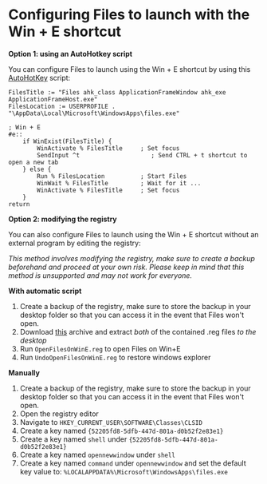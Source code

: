 # Configuring Files to launch with the Win + E shortcut

**Option 1: using an AutoHotkey script**

You can configure Files to launch using the Win + E shortcut by using this [AutoHotKey](https://www.autohotkey.com/) script:
```
FilesTitle := "Files ahk_class ApplicationFrameWindow ahk_exe ApplicationFrameHost.exe"
FilesLocation := USERPROFILE . "\AppData\Local\Microsoft\WindowsApps\files.exe"

; Win + E
#e::
    if WinExist(FilesTitle) {
        WinActivate % FilesTitle     ; Set focus
        SendInput ^t                    ; Send CTRL + t shortcut to open a new tab
    } else {
        Run % FilesLocation          ; Start Files
        WinWait % FilesTitle         ; Wait for it ...
        WinActivate % FilesTitle     ; Set focus
    }
return
```

**Option 2: modifying the registry**

You can also configure Files to launch using the Win + E shortcut without an external program by editing the registry:

*This method involves modifying the registry, make sure to create a backup beforehand and proceed at your own risk. Please keep in mind that this method is unsupported and may not work for everyone.*

**With automatic script**
1. Create a backup of the registry, make sure to store the backup in your desktop folder so that you can access it in the event that Files won't open.
2. Download [this](https://raw.githubusercontent.com/files-community/files-community.github.io/main/data/OpenFilesOnWinE.zip) archive and extract *both* of the contained .reg files *to the desktop*
3. Run `OpenFilesOnWinE.reg` to open Files on Win+E
4. Run `UndoOpenFilesOnWinE.reg` to restore windows explorer

**Manually**
1. Create a backup of the registry, make sure to store the backup in your desktop folder so that you can access it in the event that Files won't open.
2. Open the registry editor
3. Navigate to `HKEY_CURRENT_USER\SOFTWARE\Classes\CLSID`
4. Create a key named `{52205fd8-5dfb-447d-801a-d0b52f2e83e1}`
5. Create a key named `shell` under `{52205fd8-5dfb-447d-801a-d0b52f2e83e1}`
5. Create a key named `opennewwindow` under `shell`
5. Create a key named `command` under `opennewwindow` and set the default key value to:
`%LOCALAPPDATA%\Microsoft\WindowsApps\files.exe`

